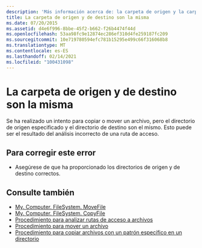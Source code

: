 ```yaml
---
description: 'Más información acerca de: la carpeta de origen y la carpeta de destino son las mismas'
title: La carpeta de origen y de destino son la misma
ms.date: 07/20/2015
ms.assetid: d4e6f996-8bbe-45f2-b662-f26b4474f44d
ms.openlocfilehash: 53aa98fc9e12874ec286ef310d4fe259187fc209
ms.sourcegitcommit: 10e719780594efc781b15295e499c66f316068b8
ms.translationtype: MT
ms.contentlocale: es-ES
ms.lasthandoff: 02/14/2021
ms.locfileid: "100431098"
---
```

# <a name="source-folder-and-target-folder-are-the-same"></a>La carpeta de origen y de destino son la misma

Se ha realizado un intento para copiar o mover un archivo, pero el directorio de origen especificado y el directorio de destino son el mismo. Esto puede ser el resultado del análisis incorrecto de una ruta de acceso.  
  
## <a name="to-correct-this-error"></a>Para corregir este error  
  
- Asegúrese de que ha proporcionado los directorios de origen y de destino correctos.  
  
## <a name="see-also"></a>Consulte también

- [My. Computer. FileSystem. MoveFile](xref:Microsoft.VisualBasic.FileIO.FileSystem.MoveFile%2A)
- [My. Computer. FileSystem. CopyFile](xref:Microsoft.VisualBasic.FileIO.FileSystem.CopyFile%2A)
- [Procedimiento para analizar rutas de acceso a archivos](../developing-apps/programming/drives-directories-files/how-to-parse-file-paths.md)
- [Procedimiento para mover un archivo](../developing-apps/programming/drives-directories-files/how-to-move-a-file.md)
- [Procedimiento para copiar archivos con un patrón específico en un directorio](../developing-apps/programming/drives-directories-files/how-to-copy-files-with-a-specific-pattern-to-a-directory.md)
